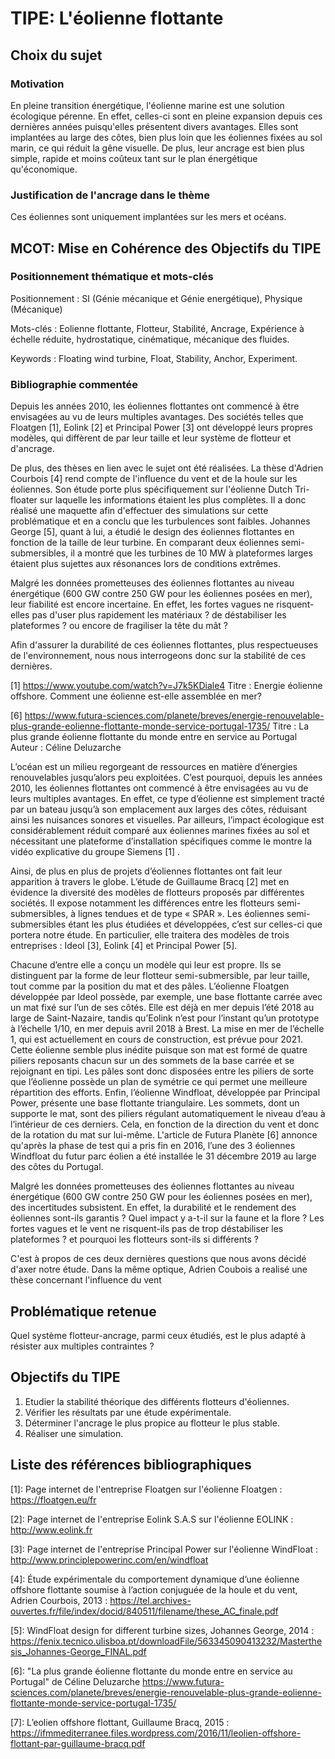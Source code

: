 # TIPE: L'éolienne flottante

## Choix du sujet

### Motivation

En pleine transition énergétique, l'éolienne marine est une solution écologique pérenne. En effet, celles-ci sont en pleine expansion depuis ces dernières années puisqu'elles présentent divers avantages. Elles sont implantées au large des côtes, bien plus loin que les éoliennes fixées au sol marin, ce qui réduit la gêne visuelle. De plus, leur ancrage est bien plus simple, rapide et moins coûteux tant sur le plan énergétique qu'économique. 


### Justification de l'ancrage dans le thème

Ces éoliennes sont uniquement implantées sur les mers et océans.


## MCOT: Mise en Cohérence des Objectifs du TIPE

### Positionnement thématique et mots-clés

Positionnement : SI (Génie mécanique et Génie energétique), Physique (Mécanique)

Mots-clés : Eolienne flottante, Flotteur, Stabilité, Ancrage, Expérience à échelle réduite, hydrostatique, cinématique, mécanique des fluides. 

Keywords : Floating wind turbine, Float, Stability, Anchor, Experiment.  


### Bibliographie commentée

Depuis les années 2010, les éoliennes flottantes ont commencé à être envisagées au vu de leurs multiples avantages. Des sociétés telles que Floatgen [1], Eolink [2] et Principal Power [3] ont développé leurs propres modèles, qui diffèrent de par leur taille et leur système de flotteur et d'ancrage.

De plus, des thèses en lien avec le sujet ont été réalisées. La thèse d'Adrien Courbois [4] rend compte de l'influence du vent et de la houle sur les éoliennes. Son étude porte plus spécifiquement sur l'éolienne Dutch Tri-floater sur laquelle les informations étaient les plus complètes. Il a donc réalisé une maquette afin d'effectuer des simulations sur cette problématique et en a conclu que les turbulences sont faibles. Johannes George [5], quant à lui, a étudié le design des éoliennes flottantes en fonction de la taille de leur turbine. En comparant deux éoliennes semi-submersibles, il a montré que les turbines de 10 MW à plateformes larges étaient plus sujettes aux résonances lors de conditions extrêmes.

Malgré les données prometteuses des éoliennes flottantes au niveau énergétique (600 GW contre 250 GW pour les éoliennes posées en mer), leur fiabilité est encore incertaine. En effet, les fortes vagues ne risquent-elles pas d'user plus rapidement les matériaux ? de déstabiliser les plateformes ? ou encore de fragiliser la tête du mât ? 

Afin d'assurer la durabilité de ces éoliennes flottantes, plus respectueuses de l'environnement, nous nous interrogeons donc sur la stabilité de ces dernières.

[1] https://www.youtube.com/watch?v=J7k5KDiale4 
Titre : Energie éolienne offshore. Comment une éolienne est-elle assemblée en mer?

[6] https://www.futura-sciences.com/planete/breves/energie-renouvelable-plus-grande-eolienne-flottante-monde-service-portugal-1735/
Titre : La plus grande éolienne flottante du monde entre en service au Portugal
Auteur : Céline Deluzarche





L’océan est un milieu regorgeant de ressources en matière d’énergies renouvelables jusqu’alors peu exploitées. C’est pourquoi, depuis les années 2010, les éoliennes flottantes ont commencé à être envisagées au vu de leurs multiples avantages. En effet, ce type d’éolienne est simplement tracté par un bateau jusqu’à son emplacement aux larges des côtes, réduisant ainsi les nuisances sonores et visuelles. Par ailleurs, l’impact écologique est considérablement réduit comparé aux éoliennes marines fixées au sol et nécessitant une plateforme d’installation spécifiques comme le montre la vidéo explicative du groupe Siemens [1] . 

Ainsi, de plus en plus de projets d’éoliennes flottantes ont fait leur apparition à travers le globe. L’étude de Guillaume Bracq [2] met en évidence la diversité des modèles de flotteurs proposés par différentes sociétés. Il expose notamment les différences entre les flotteurs semi-submersibles, à lignes tendues et de type « SPAR ». Les éoliennes semi-submersibles étant les plus étudiées et développées, c’est sur celles-ci que portera notre étude. En particulier, elle traitera des modèles de trois entreprises : Ideol [3], Eolink [4] et Principal Power [5]. 

Chacune d’entre elle a conçu un modèle qui leur est propre. Ils se distinguent par la forme de leur flotteur semi-submersible, par leur taille, tout comme par la position du mat et des pâles. L’éolienne Floatgen développée par Ideol possède, par exemple, une base flottante carrée avec un mat fixé sur l’un de ses côtés. Elle est déjà en mer depuis l’été 2018 au large de Saint-Nazaire, tandis qu’Eolink n’est pour l’instant qu’un prototype à l’échelle 1/10, en mer depuis avril 2018 à Brest. La mise en mer de l’échelle 1, qui est actuellement en cours de construction, est prévue pour 2021. Cette éolienne semble plus inédite puisque son mat est formé de quatre piliers reposants chacun sur un des sommets de la base carrée et se rejoignant en tipi. Les pâles sont donc disposées entre les piliers de sorte que l’éolienne possède un plan de symétrie ce qui permet une meilleure répartition des efforts. Enfin, l’éolienne Windfloat, développée par Principal Power, présente une base flottante triangulaire. Les sommets, dont un supporte le mat, sont des piliers régulant automatiquement le niveau d’eau à l’intérieur de ces derniers. Cela, en fonction de la direction du vent et donc de la rotation du mat sur lui-même. L'article de Futura Planète [6] annonce qu'après la phase de test qui a pris fin en 2016, l’une des 3 éoliennes Windfloat du futur parc éolien a été installée le 31 décembre 2019 au large des côtes du Portugal.

Malgré les données prometteuses des éoliennes flottantes au niveau énergétique (600 GW contre 250 GW pour les éoliennes posées en mer), des incertitudes subsistent. En effet, la durabilité et le rendement des éoliennes sont-ils garantis ? Quel impact y a-t-il sur la faune et la flore ? Les fortes vagues et le vent ne risquent-ils pas de trop déstabiliser les plateformes ? et pourquoi les flotteurs sont-ils si différents ?  

C'est à propos de ces deux dernières questions que nous avons décidé d'axer notre étude. Dans la même optique, Adrien Coubois a realisé une thèse concernant l'influence du vent 

## Problématique retenue

 Quel système flotteur-ancrage, parmi ceux étudiés, est le plus adapté à résister aux multiples contraintes ?  


## Objectifs du TIPE

1. Etudier la stabilité théorique des différents flotteurs d'éoliennes.
2. Vérifier les résultats par une étude expérimentale.
3. Déterminer l'ancrage le plus propice au flotteur le plus stable.
4. Réaliser une simulation.


## Liste des références bibliographiques

[1]: Page internet de l'entreprise Floatgen sur l'éolienne Floatgen : https://floatgen.eu/fr

[2]: Page internet de l'entreprise Eolink S.A.S sur l'éolienne EOLINK : http://www.eolink.fr

[3]: Page internet de l'entreprise Principal Power sur l'éolienne WindFloat : http://www.principlepowerinc.com/en/windfloat

[4]: Étude expérimentale du comportement dynamique d’une éolienne offshore flottante soumise à l’action conjuguée de la houle et du vent, Adrien Courbois, 2013 : https://tel.archives-ouvertes.fr/file/index/docid/840511/filename/these_AC_finale.pdf

[5]: WindFloat design for different turbine sizes, Johannes George, 2014 : https://fenix.tecnico.ulisboa.pt/downloadFile/563345090413232/Masterthesis_Johannes-George_FINAL.pdf

[6]: "La plus grande éolienne flottante du monde entre en service au Portugal" de Céline Deluzarche
https://www.futura-sciences.com/planete/breves/energie-renouvelable-plus-grande-eolienne-flottante-monde-service-portugal-1735/

[7]: L’eolien offshore flottant, Guillaume Bracq, 2015 : 
https://ifmmediterranee.files.wordpress.com/2016/11/leolien-offshore-flottant-par-guillaume-bracq.pdf

